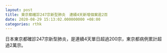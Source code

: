 ```yaml
---
layout: post
title: 東京都確診247宗新型肺炎　連續4天新增個案逾2百
date: 2020-08-29 15:13:02.000000000 +08:00
categories: rthk
---
```


日本東京都確診247宗新型肺炎，是連續4天單日超過200宗，東京都病例累計超過2萬宗。
